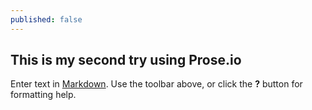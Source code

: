 ```yaml
---
published: false
---
```

## This is my second try using Prose.io

Enter text in [Markdown](http://daringfireball.net/projects/markdown/). Use the toolbar above, or click the **?** button for formatting help.

